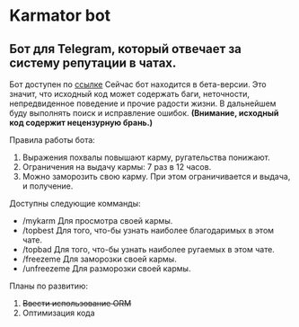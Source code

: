 # Karmator bot
## Бот для Telegram, который отвечает за систему репутации в чатах.
Бот доступен по [ссылке](https://t.me/Karmator_bot)
Сейчас бот находится в бета-версии. Это значит, что исходный код может 
содержать баги, неточности, непредвиденное поведение и прочие радости жизни.
В дальнейшем буду выполнять поиск и исправление ошибок.
**(Внимание, исходный код содержит нецензурную брань.)**

Правила работы бота:
1. Выражения похвалы повышают карму, ругательства понижают.
2. Ограничения на выдачу кармы: 7 раз в 12 часов.
3. Можно заморозить свою карму. При этом ограничивается и выдача, и получение.

Доступны следующие комманды:
* /mykarm Для просмотра своей кармы.
* /topbest Для того, что-бы узнать наиболее благодаримых в этом чате.
* /topbad Для того, что-бы узнать наиболее ругаемых в этом чате.
* /freezeme Для заморозки своей кармы.
* /unfreezeme Для разморозки своей кармы.

Планы по развитию:
1. ~~Ввести использование ORM~~
2. Оптимизация кода
<!--stackedit_data:
eyJoaXN0b3J5IjpbLTM0OTM0MjA2N119
-->
